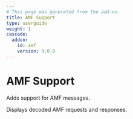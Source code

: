 ```yaml
---
# This page was generated from the add-on.
title: AMF Support
type: userguide
weight: 1
cascade:
  addon:
    id: amf
    version: 3.0.0
---
```


# AMF Support

Adds support for AMF messages.

Displays decoded AMF requests and responses.
